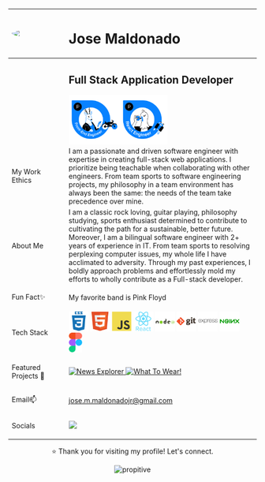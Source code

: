 | <img align="left" style="border-radius:50%" src="https://github.com/propitive/propitive/assets/97693864/a8479e99-56e6-4ae0-af9a-c5c1ae9721d5" width=100> |<h1 align="left">Jose Maldonado  </h1> | 
| -------- | -------- |
|| <h2 align="left">Full Stack Application Developer</h2> <img align="left" src="https://github.com/Kerwindows/Kerwindows/blob/main/files/front-end.png" height=100><img align="left" src="https://github.com/Kerwindows/Kerwindows/blob/main/files/react-dev.png" height=100>  |  
|My Work Ethics | I am a passionate and driven software engineer with expertise in creating full-stack web applications. I prioritize being teachable when collaborating with other engineers. From team sports to software engineering projects, my philosophy in a team environment has always been the same: the needs of the team take precedence over mine. | 
|About Me|I am a classic rock loving, guitar playing, philosophy studying, sports enthusiast determined to contribute to cultivating the path for a sustainable, better future. Moreover, I am a bilingual software engineer with 2+ years of experience in IT. From team sports to resolving perplexing computer issues, my whole life I have acclimated to adversity. Through my past experiences, I boldly approach problems and effortlessly mold my efforts to wholly contribute as a Full-stack developer.|
|<p>Fun&nbsp;Fact✨&nbsp;&nbsp;</p> | <p align="left"> My favorite band is Pink Floyd </p> |  
|Tech Stack |  <img src="https://github.com/devicons/devicon/blob/master/icons/css3/css3-plain-wordmark.svg"  title="CSS3" alt="CSS" width="40" height="40"/> <img src="https://github.com/devicons/devicon/blob/master/icons/html5/html5-original.svg" title="HTML5" alt="HTML" width="40" height="40"/> <img src="https://github.com/devicons/devicon/blob/master/icons/javascript/javascript-original.svg" title="JavaScript" alt="JavaScript" width="40" height="40"/> <img src="https://github.com/devicons/devicon/blob/master/icons/react/react-original-wordmark.svg" title="React" alt="React" width="40" height="40"/> <img src="https://github.com/devicons/devicon/blob/master/icons/nodejs/nodejs-original-wordmark.svg" title="NodeJS" alt="NodeJS" width="40" height="40"/>  <img src="https://github.com/devicons/devicon/blob/master/icons/git/git-original-wordmark.svg" title="Git" alt="Git" width="40" height="40"/> <img src="https://raw.githubusercontent.com/devicons/devicon/master/icons/express/express-original-wordmark.svg" alt="express" width="40" height="40"/> <img src="https://raw.githubusercontent.com/devicons/devicon/master/icons/nginx/nginx-original.svg" alt="nginx" width="40" height="40"/> <img title='Figma' src="https://github.com/Kerwindows/Kerwindows/blob/main/files/figma.svg" height=40> <mg title='Photoshop' src="https://github.com/Kerwindows/Kerwindows/blob/main/files/photoshop.svg" height=40> |
|<p align="left">Featured Projects 🌟</p> | <p></p><a target="_blank" href="https://news-explorer.okzk.com" title="News Explorer"> <img src="https://github.com/propitive/propitive/assets/97693864/4785674e-5f2a-4575-ac63-a7cdaa10fcc2" alt="News Explorer" width="220" height="auto"/></a><a target="_blank" href="https://sweaterweather.umhl.com" title="What To Wear"> <img src="https://github.com/propitive/propitive/assets/97693864/aabbc740-53c6-466f-9e98-635d4745f1d3" alt="What To Wear!" width="220" height="auto"/></a><p></p>|
|Email📫  | <p align="left">jose.m.maldonadojr@gmail.com</p> |
|Socials|<p align="left"><a href="https://www.linkedin.com/in/jose-m-maldonado/"><img src="https://img.shields.io/badge/LinkedIn-0077B5?style=for-the-badge&logo=linkedin&logoColor=white"></a></p>|



<!-- Footer -->
<div align="center">
  <p>⭐️ Thank you for visiting my profile! Let's connect.</p>
</div>
<p align="center"> <img src="https://komarev.com/ghpvc/?username=propitive&label=Profile%20views&color=0e75b6&style=flat" alt="propitive" /> </p>
